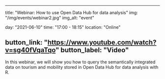 

---
title: "Webinar: How to use Open Data Hub for data analysis"
img: "/img/events/webinar2.jpg"
img_alt: "event"

day: "2021-06-10"
time: "17:00 - 18:15"
location: "Online"

button_link: "https://www.youtube.com/watch?v=sg40fVqaTqo"
button_label: "Video"
---

In this webinar, we will show you how to query the semantically integrated data on tourism and mobility stored in Open Data Hub for data analysis with R.